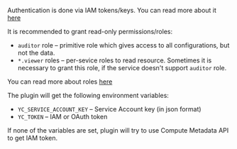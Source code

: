 Authentication is done via IAM tokens/keys. You can read more about it [here](https://cloud.yandex.com/en/docs/iam/concepts/authorization/iam-token)

It is recommended to grant read-only permissions/roles:

- `auditor` role – primitive role which gives access to all configurations, but not the data.
- `*.viewer` roles – per-sevice roles to read resource. Sometimes it is necessary to grant this role, if the service doesn't support `auditor` role.

You can read more about roles [here](https://cloud.yandex.com/en/docs/iam/concepts/access-control/roles)

The plugin will get the following environment variables:

- `YC_SERVICE_ACCOUNT_KEY` – Service Account key (in json format)
- `YC_TOKEN` – IAM or OAuth token

If none of the variables are set, plugin will try to use Compute Metadata API to get IAM token.
